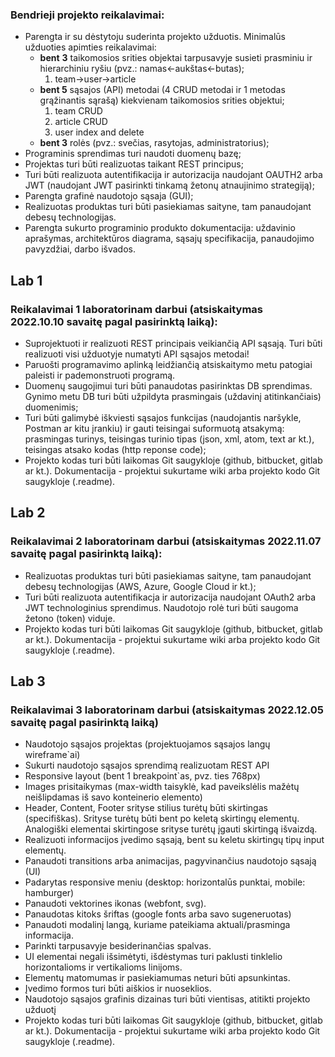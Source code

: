 ### **Bendrieji projekto reikalavimai:**

- Parengta ir su dėstytoju suderinta projekto užduotis. Minimalūs užduoties apimties reikalavimai:
    - **bent** **3** taikomosios srities objektai tarpusavyje susieti prasminiu ir hierarchiniu ryšiu (pvz.: namas<-aukštas<-butas);
        1. team→user→article
    - **bent 5** sąsajos (API) metodai (4 CRUD metodai ir 1 metodas grąžinantis sąrašą) kiekvienam taikomosios srities objektui;
        1. team CRUD
        2. article CRUD
        3. user index and delete
    - **bent 3** rolės (pvz.: svečias, rasytojas, administratorius);
- Programinis sprendimas turi naudoti duomenų bazę;
- Projektas turi būti realizuotas taikant REST principus;
- Turi būti realizuota autentifikacija ir autorizacija naudojant OAUTH2 arba JWT (naudojant JWT pasirinkti tinkamą žetonų atnaujinimo strategiją);
- Parengta grafinė naudotojo sąsaja (GUI);
- Realizuotas produktas turi būti pasiekiamas saityne, tam panaudojant debesų technologijas.
- Parengta sukurto programinio produkto dokumentacija: uždavinio aprašymas, architektūros diagrama, sąsajų specifikacija, panaudojimo pavyzdžiai, darbo išvados.

## Lab 1

### **Reikalavimai 1 laboratorinam darbui (atsiskaitymas 2022.10.10 savaitę pagal pasirinktą laiką):**

- Suprojektuoti ir realizuoti REST principais veikiančią API sąsają. Turi būti realizuoti visi užduotyje numatyti API sąsajos metodai!
- Paruošti programavimo aplinką leidžiančią atsiskaitymo metu patogiai paleisti ir pademonstruoti programą.
- Duomenų saugojimui turi būti panaudotas pasirinktas DB sprendimas. Gynimo metu DB turi būti užpildyta prasmingais (uždavinį atitinkančiais) duomenimis;
- Turi būti galimybė iškviesti sąsajos funkcijas (naudojantis naršykle, Postman ar kitu įrankiu) ir gauti teisingai suformuotą atsakymą: prasmingas turinys, teisingas turinio tipas (json, xml, atom, text ar kt.), teisingas atsako kodas (http reponse code);
- Projekto kodas turi būti laikomas Git saugykloje (github, bitbucket, gitlab ar kt.). Dokumentacija - projektui sukurtame wiki arba projekto kodo Git saugykloje (.readme).

## Lab 2

### **Reikalavimai 2 laboratorinam darbui (atsiskaitymas 2022.11.07 savaitę pagal pasirinktą laiką):**

- Realizuotas produktas turi būti pasiekiamas saityne, tam panaudojant debesų technologijas (AWS, Azure, Google Cloud ir kt.);
- Turi būti realizuota autentifikacja ir autorizacija naudojant OAuth2 arba JWT technologinius sprendimus. Naudotojo rolė turi būti saugoma žetono (token) viduje.
- Projekto kodas turi būti laikomas Git saugykloje (github, bitbucket, gitlab ar kt.). Dokumentacija - projektui sukurtame wiki arba projekto kodo Git saugykloje (.readme).

## Lab 3

### **Reikalavimai 3 laboratorinam darbui (atsiskaitymas 2022.12.05 savaitę pagal pasirinktą laiką)**

- Naudotojo sąsajos projektas (projektuojamos sąsajos langų wireframe`ai)
- Sukurti naudotojo sąsajos sprendimą realizuotam REST API
- Responsive layout (bent 1 breakpoint`as, pvz. ties 768px)
- Images prisitaikymas (max-width taisyklė, kad paveikslėlis mažėtų neišlipdamas iš savo konteinerio elemento)
- Header, Content, Footer srityse stilius turėtų būti skirtingas (specifiškas). Srityse turėtų būti bent po keletą skirtingų elementų. Analogiški elementai skirtingose srityse turėtų įgauti skirtingą išvaizdą.
- Realizuoti informacijos įvedimo sąsają, bent su keletu skirtingų tipų input elementų.
- Panaudoti transitions arba animacijas, pagyvinančius naudotojo sąsają (UI)
- Padarytas responsive meniu (desktop: horizontalūs punktai, mobile: hamburger)
- Panaudoti vektorines ikonas (webfont, svg).
- Panaudotas kitoks šriftas (google fonts arba savo sugeneruotas)
- Panaudoti modalinį langą, kuriame pateikiama aktuali/prasminga informacija.
- Parinkti tarpusavyje besiderinančias spalvas.
- UI elementai negali išsimėtyti, išdėstymas turi paklusti tinklelio horizontalioms ir vertikalioms linijoms.
- Elementų matomumas ir pasiekiamumas neturi būti apsunkintas.
- Įvedimo formos turi būti aiškios ir nuoseklios.
- Naudotojo sąsajos grafinis dizainas turi būti vientisas, atitikti projekto užduotį
- Projekto kodas turi būti laikomas Git saugykloje (github, bitbucket, gitlab ar kt.). Dokumentacija - projektui sukurtame wiki arba projekto kodo Git saugykloje (.readme).
